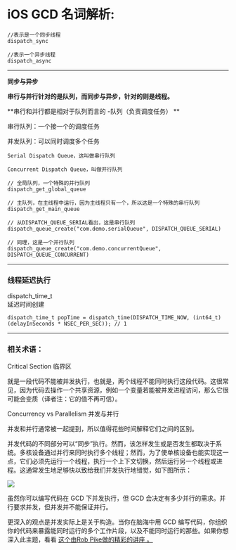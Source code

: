 
# iOS GCD 名词解析:


    //表示是一个同步线程  
    dispatch_sync

    //表示一个异步线程  
    dispatch_async

---

**同步与异步**

**串行与并行针对的是队列，而同步与异步，针对的则是线程。** 

**串行和并行都是相对于队列而言的 -队列（负责调度任务）
**

串行队列：一个接一个的调度任务

并发队列：可以同时调度多个任务

    Serial Dispatch Queue，这叫做串行队列

    Concurrent Dispatch Queue，叫做并行队列

    // 全局队列，一个特殊的并行队列  
    dispatch_get_global_queue

    // 主队列，在主线程中运行，因为主线程只有一个，所以这是一个特殊的串行队列
    dispatch_get_main_queue

    // 从DISPATCH_QUEUE_SERIAL看出，这是串行队列
    dispatch_queue_create("com.demo.serialQueue", DISPATCH_QUEUE_SERIAL)

    // 同理，这是一个并行队列  
    dispatch_queue_create("com.demo.concurrentQueue", DISPATCH_QUEUE_CONCURRENT)


---


### 线程延迟执行

dispatch_time_t  
延迟时间创建

    dispatch_time_t popTime = dispatch_time(DISPATCH_TIME_NOW, (int64_t)(delayInSeconds * NSEC_PER_SEC)); // 1 



---



### 相关术语：


Critical Section 临界区

就是一段代码不能被并发执行，也就是，两个线程不能同时执行这段代码。这很常见，因为代码去操作一个共享资源，例如一个变量若能被并发进程访问，那么它很可能会变质（译者注：它的值不再可信）。

Concurrency vs Parallelism 并发与并行

并发和并行通常被一起提到，所以值得花些时间解释它们之间的区别。

并发代码的不同部分可以“同步”执行。然而，该怎样发生或是否发生都取决于系统。多核设备通过并行来同时执行多个线程；然而，为了使单核设备也能实现这一点，它们必须先运行一个线程，执行一个上下文切换，然后运行另一个线程或进程。这通常发生地足够快以致给我们并发执行地错觉，如下图所示：

![](https://camo.githubusercontent.com/55145c5a8cf3d6f840e7267acd550869f92becfe/687474703a2f2f63646e312e72617977656e6465726c6963682e636f6d2f77702d636f6e74656e742f75706c6f6164732f323031342f30312f436f6e63757272656e63795f76735f506172616c6c656c69736d2e706e67)

虽然你可以编写代码在 GCD 下并发执行，但 GCD 会决定有多少并行的需求。并行要求并发，但并发并不能保证并行。

更深入的观点是并发实际上是关于构造。当你在脑海中用 GCD 编写代码，你组织你的代码来暴露能同时运行的多个工作片段，以及不能同时运行的那些。如果你想深入此主题，看看 [这个由Rob Pike做的精彩的讲座 。](http://vimeo.com/49718712)



